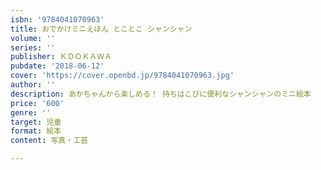 ```yaml
---
isbn: '9784041070963'
title: おでかけミニえほん とことこ シャンシャン
volume: ''
series: ''
publisher: ＫＤＯＫＡＷＡ
pubdate: '2018-06-12'
cover: 'https://cover.openbd.jp/9784041070963.jpg'
author: ''
description: あかちゃんから楽しめる！ 持ちはこびに便利なシャンシャンのミニ絵本
price: '600'
genre: ''
target: 児童
format: 絵本
content: 写真・工芸

---
```

